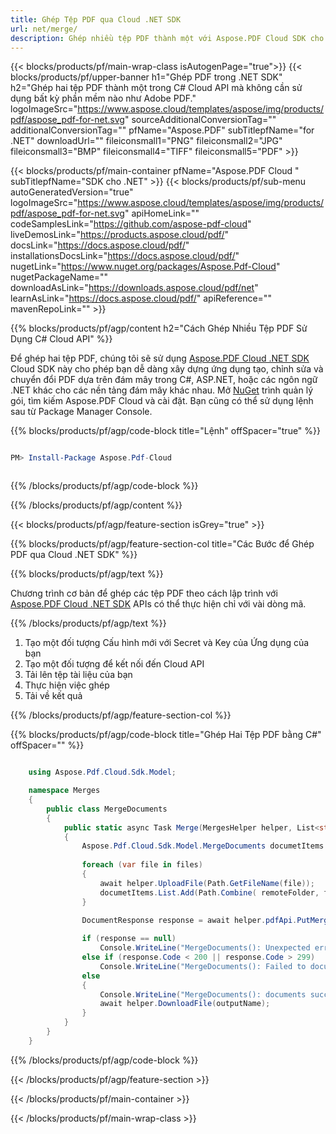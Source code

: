 ```yaml
---
title: Ghép Tệp PDF qua Cloud .NET SDK
url: net/merge/
description: Ghép nhiều tệp PDF thành một với Aspose.PDF Cloud SDK cho .NET. Kết hợp tài liệu một cách liền mạch qua REST API.
---
```


{{< blocks/products/pf/main-wrap-class isAutogenPage="true">}}
{{< blocks/products/pf/upper-banner h1="Ghép PDF trong .NET SDK" h2="Ghép hai tệp PDF thành một trong C# Cloud API mà không cần sử dụng bất kỳ phần mềm nào như Adobe PDF." logoImageSrc="https://www.aspose.cloud/templates/aspose/img/products/pdf/aspose_pdf-for-net.svg" sourceAdditionalConversionTag="" additionalConversionTag="" pfName="Aspose.PDF" subTitlepfName="for .NET" downloadUrl="" fileiconsmall1="PNG" fileiconsmall2="JPG" fileiconsmall3="BMP" fileiconsmall4="TIFF" fileiconsmall5="PDF" >}}

{{< blocks/products/pf/main-container pfName="Aspose.PDF Cloud " subTitlepfName="SDK cho .NET" >}}
{{< blocks/products/pf/sub-menu autoGeneratedVersion="true" logoImageSrc="https://www.aspose.cloud/templates/aspose/img/products/pdf/aspose_pdf-for-net.svg" apiHomeLink="" codeSamplesLink="https://github.com/aspose-pdf-cloud" liveDemosLink="https://products.aspose.cloud/pdf/" docsLink="https://docs.aspose.cloud/pdf/" installationsDocsLink="https://docs.aspose.cloud/pdf/" nugetLink="https://www.nuget.org/packages/Aspose.Pdf-Cloud" nugetPackageName="" downloadAsLink="https://downloads.aspose.cloud/pdf/net" learnAsLink="https://docs.aspose.cloud/pdf/" apiReference="" mavenRepoLink="" >}}

{{% blocks/products/pf/agp/content h2="Cách Ghép Nhiều Tệp PDF Sử Dụng C# Cloud API" %}}

Để ghép hai tệp PDF, chúng tôi sẽ sử dụng
[Aspose.PDF Cloud .NET SDK](https://products.aspose.cloud/pdf/net/)
Cloud SDK này cho phép bạn dễ dàng xây dựng ứng dụng tạo, chỉnh sửa và chuyển đổi PDF dựa trên đám mây trong C#, ASP.NET, hoặc các ngôn ngữ .NET khác cho các nền tảng đám mây khác nhau. Mở
[NuGet](https://www.nuget.org/packages/Aspose.Pdf-Cloud)
trình quản lý gói, tìm kiếm
Aspose.PDF Cloud
và cài đặt. Bạn cũng có thể sử dụng lệnh sau từ Package Manager Console.

{{% blocks/products/pf/agp/code-block title="Lệnh" offSpacer="true" %}}

```powershell

PM> Install-Package Aspose.Pdf-Cloud 



```

{{% /blocks/products/pf/agp/code-block %}}

{{% /blocks/products/pf/agp/content %}}

{{< blocks/products/pf/agp/feature-section isGrey="true" >}}

{{% blocks/products/pf/agp/feature-section-col title="Các Bước để Ghép PDF qua Cloud .NET SDK" %}}

{{% blocks/products/pf/agp/text %}}

Chương trình cơ bản để ghép các tệp PDF theo cách lập trình với
[Aspose.PDF Cloud .NET SDK](https://products.aspose.cloud/pdf/net/)
APIs có thể thực hiện chỉ với vài dòng mã.

{{% /blocks/products/pf/agp/text %}}

1. Tạo một đối tượng Cấu hình mới với Secret và Key của Ứng dụng của bạn
1. Tạo một đối tượng để kết nối đến Cloud API
1. Tải lên tệp tài liệu của bạn
1. Thực hiện việc ghép
1. Tải về kết quả

{{% /blocks/products/pf/agp/feature-section-col %}}

{{% blocks/products/pf/agp/code-block title="Ghép Hai Tệp PDF bằng C#" offSpacer="" %}}

```cs

    using Aspose.Pdf.Cloud.Sdk.Model;

    namespace Merges
    {
        public class MergeDocuments
        {
            public static async Task Merge(MergesHelper helper, List<string> files, string outputName, string remoteFolder)
            {
                Aspose.Pdf.Cloud.Sdk.Model.MergeDocuments documetItems = new(new List<string>());
    
                foreach (var file in files)
                {
                    await helper.UploadFile(Path.GetFileName(file));
                    documetItems.List.Add(Path.Combine( remoteFolder, file));
                }
    
                DocumentResponse response = await helper.pdfApi.PutMergeDocumentsAsync(outputName, documetItems, folder: remoteFolder);

                if (response == null)
                    Console.WriteLine("MergeDocuments(): Unexpected error!");
                else if (response.Code < 200 || response.Code > 299)
                    Console.WriteLine("MergeDocuments(): Failed to documents.");
                else
                {
                    Console.WriteLine("MergeDocuments(): documents successfully merged to '{0}' file.", outputName);
                    await helper.DownloadFile(outputName);
                }
            }
        }
    }
```

{{% /blocks/products/pf/agp/code-block %}}

{{< /blocks/products/pf/agp/feature-section >}}

{{< /blocks/products/pf/main-container >}}

{{< /blocks/products/pf/main-wrap-class >}}
